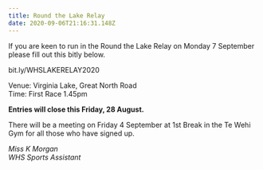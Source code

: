 ```yaml
---
title: Round the Lake Relay
date: 2020-09-06T21:16:31.148Z
---
```

If you are keen to run in the Round the Lake Relay on Monday 7 September please fill out this bitly below.

bit.ly/WHSLAKERELAY2020

Venue: Virginia Lake, Great North Road  
Time: First Race 1.45pm

**Entries will close this Friday, 28 August.**  

There will be a meeting on Friday 4 September  at 1st Break in the Te Wehi Gym for all those who have signed up.

_Miss K Morgan  
WHS Sports Assistant_